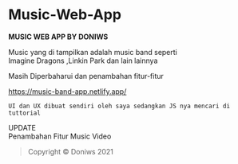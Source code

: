 # Music-Web-App

**MUSIC WEB APP BY DONIWS**

Music yang di tampilkan adalah music band seperti <br>
Imagine Dragons ,Linkin Park dan lain lainnya

Masih Diperbaharui dan penambahan fitur-fitur

https://music-band-app.netlify.app/
```
UI dan UX dibuat sendiri oleh saya sedangkan JS nya mencari di tuttorial
```

UPDATE <br>
Penambahan Fitur Music Video



>Copyright © Doniws 2021

